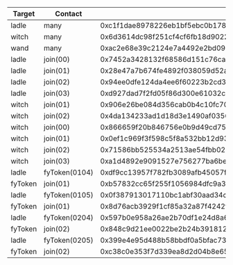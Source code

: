 | Target  | Contact       | Hash                                                               |
| ------- | ------------- | ------------------------------------------------------------------ |
| ladle   | many          | 0xc1f1dae8978226eb1bf5ebc0b1781393f6f01e9354b39958c8cccf6c920302c2 |
| witch   | many          | 0x6d3614dc98f251cf4cf6fb18d90222bfedb941c8838eb0d854e188d6fc308845 |
| wand    | many          | 0xac2e68e39c2124e7a4492e2bd09520a1af75796043ee725fabde41ca21d0fe9b |
| ladle   | join(00)      | 0x7452a3428132f68586d151c76ca634d2259f72e0c4aea0f232b46353a5f2e804 |
| ladle   | join(01)      | 0x28e47a7b674fe4892f038059d52ab19a52b95b19412a0465c76fd4d0e492aa6a |
| ladle   | join(02)      | 0x94ee0dfe124da4ee6f60223b2cd3f953836829fd96a66aebc7807b8b8d8e4401 |
| ladle   | join(03)      | 0xd927dad7f2fd05f86d300e61032c9bf30461e992e35f5c9bda79840d5194683d |
| witch   | join(01)      | 0x906e26be084d356cab0b4c10fc70f60ba3dd2cd16a0738cbd9610fa3be5cdec1 |
| witch   | join(02)      | 0x4da134233ad1d18d3e1490af03563b7bb4aeaff1c8e600b8c3108d9fa4c55839 |
| witch   | join(00)      | 0x866659f20b846756e0b9d49cd754ae82c2aa7d12a7b69ff6d2a94edc9d5b29c5 |
| witch   | join(01)      | 0x0ef1c969f3f598c5f8a532bb12d939f4d642ea1b54e1a9598e8c5a0635cf9310 |
| witch   | join(02)      | 0x71586bb525534a2513ae54fbb0217defba2186454caa6f8ffd9aea0a7e94233a |
| witch   | join(03)      | 0xa1d4892e9091527e756277ba6be030b415930d05138c689dab142c774d64a6b6 |
| ladle   | fyToken(0104) | 0xdf9cc13957f782fb3089afb45057f4a33026191197c1f8114269f1b23580f218 |
| fyToken | join(01)      | 0xb57832cc65f255f1056984dfc9a3a090a17429069e4c0b0f5d0f34ac98077c45 |
| ladle   | fyToken(0105) | 0x0f387913017110bc1abf30aad34d49b048eff03d9c9e971bcc000b5bca74026e |
| fyToken | join(01)      | 0x8d76acb3929f1cf85a32a87f4242f1c36cef44d40ccc841e2b22ccc684b333e3 |
| ladle   | fyToken(0204) | 0x597b0e958a26ae2b70df1e24d8a6fe2c2457849f6334c3b0f9b8f5b49f63331e |
| fyToken | join(02)      | 0x848c9d21ee0022be2b24b3918126772a4610ee24cda9c4bc7769f67546d78b8f |
| ladle   | fyToken(0205) | 0x399e4e95d488b58bbdf0a5bfac73b7198778a745d7f5596fbc7a1f8aa86d1141 |
| fyToken | join(02)      | 0xc38c0e353f7d339ea8d2d04b8e6513d763b4fd9b0f4b5ff6a083da182caa4745 |